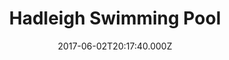 ---
date: 2017-06-02T20:17:40.000Z
title: Hadleigh Swimming Pool
latitude: 52.04454122139633
longitude: 0.9586564785024496
category: checkin
---